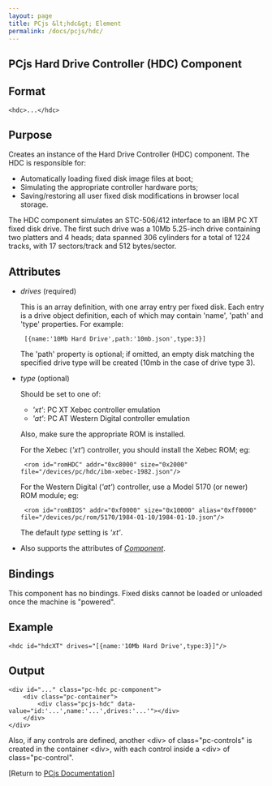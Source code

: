 ```yaml
---
layout: page
title: PCjs &lt;hdc&gt; Element
permalink: /docs/pcjs/hdc/
---
```


PCjs Hard Drive Controller (HDC) Component
---

Format
---
	<hdc>...</hdc>

Purpose
---
Creates an instance of the Hard Drive Controller (HDC) component. The HDC is responsible for:

- Automatically loading fixed disk image files at boot;
- Simulating the appropriate controller hardware ports;
- Saving/restoring all user fixed disk modifications in browser local storage.

The HDC component simulates an STC-506/412 interface to an IBM PC XT fixed disk drive.
The first such drive was a 10Mb 5.25-inch drive containing two platters and 4 heads; data spanned 306 cylinders
for a total of 1224 tracks, with 17 sectors/track and 512 bytes/sector.

Attributes
---
 * *drives* (required)
 
	This is an array definition, with one array entry per fixed disk. Each entry is a drive object definition,
	each of which may contain 'name', 'path' and 'type' properties. For example:
	
		[{name:'10Mb Hard Drive',path:'10mb.json',type:3}]
		
	The 'path' property is optional; if omitted, an empty disk matching the specified drive type will be created
	(10mb in the case of drive type 3).
	
 * *type* (optional)
 
	Should be set to one of:
	
	 * *'xt'*: PC XT Xebec controller emulation
	 * *'at'*: PC AT Western Digital controller emulation
	
	Also, make sure the appropriate ROM is installed.
	
	For the Xebec (*'xt'*) controller, you should install the Xebec ROM; eg:
	
		<rom id="romHDC" addr="0xc8000" size="0x2000" file="/devices/pc/hdc/ibm-xebec-1982.json"/>

	For the Western Digital (*'at'*) controller, use a Model 5170 (or newer) ROM module; eg:

		<rom id="romBIOS" addr="0xf0000" size="0x10000" alias="0xff0000" file="/devices/pc/rom/5170/1984-01-10/1984-01-10.json"/>

	The default *type* setting is *'xt'*.

 * Also supports the attributes of *[Component](/docs/pcjs/component/)*.

Bindings
---
This component has no bindings. Fixed disks cannot be loaded or unloaded once the machine is "powered".

Example
---
	<hdc id="hdcXT" drives="[{name:'10Mb Hard Drive',type:3}]"/>

Output
---
	<div id="..." class="pc-hdc pc-component">
		<div class="pc-container">
			<div class="pcjs-hdc" data-value="id:'...',name:'...',drives:'...'"></div>
		</div>
	</div>

Also, if any controls are defined, another &lt;div&gt; of class="pc-controls" is created in the container &lt;div&gt;,
with each control inside a &lt;div&gt; of class="pc-control".

[Return to [PCjs Documentation](..)]
